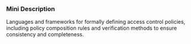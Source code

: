 ### Mini Description

Languages and frameworks for formally defining access control policies, including policy composition rules and verification methods to ensure consistency and completeness.
